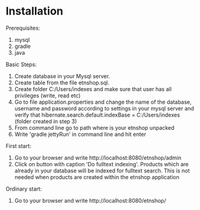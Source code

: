 # Installation
Prerequisites:

1. mysql
2. gradle
3. java
 
Basic Steps:

1. Create database in your Mysql server. 
2. Create table from the file etnshop.sql. 
3. Create folder C:/Users/indexes and make sure that user has all privileges (write, read etc)
4. Go to file application.properties and change the name of the database, username and password according to settings in your mysql server and verify that hibernate.search.default.indexBase = C:/Users/indexes (folder created in step 3)
5. From command line go to path where is your etnshop unpacked
6. Write 'gradle jettyRun' in command line and hit enter

First start:

1. Go to your browser and write http://localhost:8080/etnshop/admin
2. Click on button with caption 'Do fulltext indexing'. Products which are already in your database will be indexed for fulltext search. This is not needed when products are created within the etnshop application

Ordinary start:

1. Go to your browser and write http://localhost:8080/etnshop/


